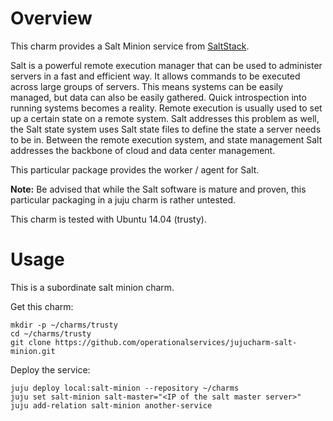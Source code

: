 # Overview

This charm provides a Salt Minion service from
[SaltStack](http://www.saltstack.com/).

Salt is a powerful remote execution manager that can be used to
administer servers in a fast and efficient way. It allows commands to
be executed across large groups of servers. This means systems can be
easily managed, but data can also be easily gathered. Quick
introspection into running systems becomes a reality. Remote execution
is usually used to set up a certain state on a remote system. Salt
addresses this problem as well, the Salt state system uses Salt state
files to define the state a server needs to be in. Between the remote
execution system, and state management Salt addresses the backbone of
cloud and data center management.

This particular package provides the worker / agent for Salt.

**Note:** Be advised that while the Salt software is mature and
  proven, this particular packaging in a juju charm is rather
  untested.

This charm is tested with Ubuntu 14.04 (trusty).

# Usage

This is a subordinate salt minion charm.

Get this charm:

    mkdir -p ~/charms/trusty
    cd ~/charms/trusty
    git clone https://github.com/operationalservices/jujucharm-salt-minion.git

Deploy the service:

    juju deploy local:salt-minion --repository ~/charms
    juju set salt-minion salt-master="<IP of the salt master server>"
    juju add-relation salt-minion another-service

